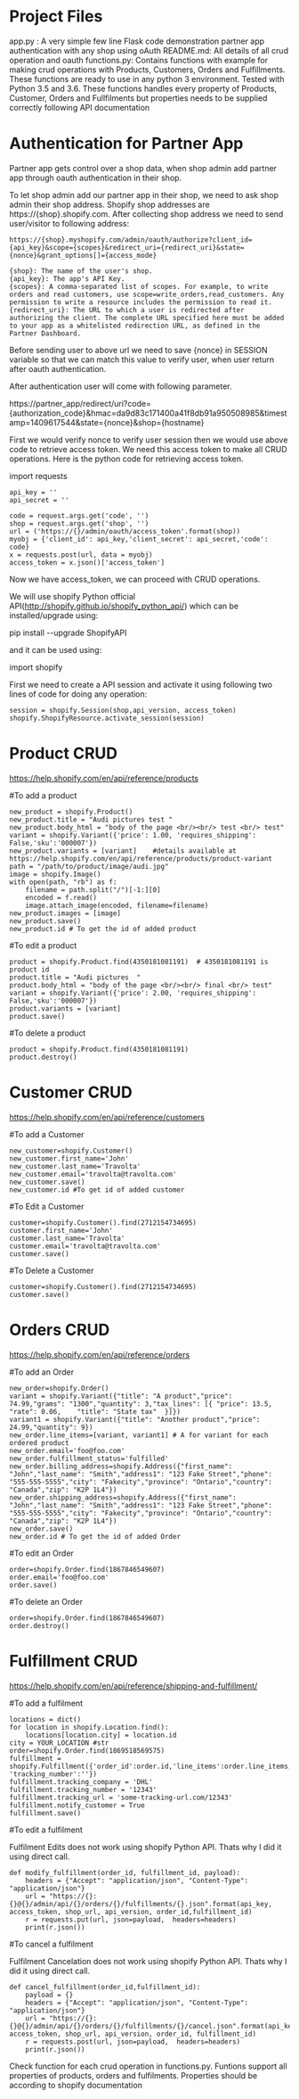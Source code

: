 # Project Files

app.py : A very simple few line Flask code demonstration partner app authentication with any shop using oAuth
README.md: All details of all crud operation and oauth
functions.py: Contains functions with example for making crud operations with Products, Customers, Orders and Fulfillments. These functions are ready to use in any python 3 environment. Tested with Python 3.5 and 3.6. These functions handles every property of Products, Customer, Orders and Fullfilments but properties needs to be supplied correctly following API documentation

# Authentication for Partner App

Partner app gets control over a shop data, when shop admin add partner app through oauth authentication in their shop.

To let shop admin add our partner app in their shop, we need to ask shop admin their shop address. Shopify shop addresses are https://{shop}.shopify.com. After collecting shop address we need to send user/visitor to following address:
```
https://{shop}.myshopify.com/admin/oauth/authorize?client_id={api_key}&scope={scopes}&redirect_uri={redirect_uri}&state={nonce}&grant_options[]={access_mode}

{shop}: The name of the user's shop.
{api_key}: The app's API Key.
{scopes}: A comma-separated list of scopes. For example, to write orders and read customers, use scope=write_orders,read_customers. Any permission to write a resource includes the permission to read it.
{redirect_uri}: The URL to which a user is redirected after authorizing the client. The complete URL specified here must be added to your app as a whitelisted redirection URL, as defined in the Partner Dashboard.
```
Before sending user to above url we need to save {nonce} in SESSION variable so that we can match this value to verify user, when user return after oauth authentication.

After authentication user will come with following parameter.

https://partner_app/redirect/uri?code={authorization_code}&hmac=da9d83c171400a41f8db91a950508985&timestamp=1409617544&state={nonce}&shop={hostname} 

First we would verify nonce to verify user session then we would use above code to retrieve access token. We need this access token to make all CRUD operations. Here is the python code for retrieving access token.

import requests
```
api_key = ''
api_secret = ''

code = request.args.get('code', '')
shop = request.args.get('shop', '')
url = ('https://{}/admin/oauth/access_token'.format(shop))
myobj = {'client_id': api_key,'client_secret': api_secret,'code': code}
x = requests.post(url, data = myobj)
access_token = x.json()['access_token']
```
Now we have access_token, we can proceed with CRUD operations.

We will use shopify Python official API(http://shopify.github.io/shopify_python_api/) which can be installed/upgrade using:

pip install --upgrade ShopifyAPI

and it can be used using:

import shopify

First we need to create a API session and activate it using following two lines of code for doing any operation:
```
session = shopify.Session(shop,api_version, access_token)
shopify.ShopifyResource.activate_session(session)
```
# Product CRUD
https://help.shopify.com/en/api/reference/products

#To add a product

```
new_product = shopify.Product()
new_product.title = "Audi pictures test "
new_product.body_html = "body of the page <br/><br/> test <br/> test"
variant = shopify.Variant({'price': 1.00, 'requires_shipping': False,'sku':'000007'})
new_product.variants = [variant]	#details available at https://help.shopify.com/en/api/reference/products/product-variant
path = "/path/to/product/image/audi.jpg"
image = shopify.Image()
with open(path, "rb") as f:
    filename = path.split("/")[-1:][0]
    encoded = f.read()
    image.attach_image(encoded, filename=filename)
new_product.images = [image]
new_product.save()
new_product.id # To get the id of added product
```
#To edit a product

```
product = shopify.Product.find(4350181081191)  # 4350181081191 is product id
product.title = "Audi pictures  "
product.body_html = "body of the page <br/><br/> final <br/> test"
variant = shopify.Variant({'price': 2.00, 'requires_shipping': False,'sku':'000007'})
product.variants = [variant]
product.save()
```

#To delete a product

```
product = shopify.Product.find(4350181081191)
product.destroy()
```

# Customer CRUD
https://help.shopify.com/en/api/reference/customers

#To add a Customer

```
new_customer=shopify.Customer()
new_customer.first_name='John'
new_customer.last_name='Travolta'
new_customer.email='travolta@travolta.com'
new_customer.save()
new_customer.id #To get id of added customer
```

#To Edit a Customer
```
customer=shopify.Customer().find(2712154734695)
customer.first_name='John'
customer.last_name='Travolta'
customer.email='travolta@travolta.com'
customer.save()
```

#To Delete a Customer

```
customer=shopify.Customer().find(2712154734695)
customer.save()
```

# Orders CRUD
https://help.shopify.com/en/api/reference/orders

#To add an Order

```
new_order=shopify.Order()
variant = shopify.Variant({"title": "A product","price": 74.99,"grams": "1300","quantity": 3,"tax_lines": [{ "price": 13.5,    "rate": 0.06,    "title": "State tax"  }]})
variant1 = shopify.Variant({"title": "Another product","price": 24.99,"quantity": 9})
new_order.line_items=[variant, variant1] # A for variant for each ordered product 
new_order.email='foo@foo.com'
new_order.fulfillment_status='fulfilled'
new_order.billing_address=shopify.Address({"first_name": "John","last_name": "Smith","address1": "123 Fake Street","phone": "555-555-5555","city": "Fakecity","province": "Ontario","country": "Canada","zip": "K2P 1L4"})
new_order.shipping_address=shopify.Address({"first_name": "John","last_name": "Smith","address1": "123 Fake Street","phone": "555-555-5555","city": "Fakecity","province": "Ontario","country": "Canada","zip": "K2P 1L4"})
new_order.save()
new_order.id # To get the id of added Order
```

#To edit an Order

```
order=shopify.Order.find(1867846549607)
order.email='foo@foo.com'
order.save()
```

#To delete an Order

```
order=shopify.Order.find(1867846549607)
order.destroy()
```

# Fulfillment CRUD
https://help.shopify.com/en/api/reference/shipping-and-fulfillment/

#To add a fulfilment

```
locations = dict()
for location in shopify.Location.find():
    locations[location.city] = location.id
city = YOUR_LOCATION #str
order=shopify.Order.find(1869518569575)
fulfillment = shopify.Fulfillment({'order_id':order.id,'line_items':order.line_items,'location_id':locations[city], 'tracking_number':''})
fulfillment.tracking_company = 'DHL'
fulfillment.tracking_number = '12343'
fulfillment.tracking_url = 'some-tracking-url.com/12343'
fulfillment.notify_customer = True
fulfillment.save()
```

#To edit a fulfilment

Fulfilment Edits does not work using shopify Python API. Thats why I did it using direct call.
```
def modify_fulfillment(order_id, fulfillment_id, payload):
    headers = {"Accept": "application/json", "Content-Type": "application/json"}
    url = "https://{}:{}@{}/admin/api/{}/orders/{}/fulfillments/{}.json".format(api_key, access_token, shop_url, api_version, order_id,fulfillment_id)
    r = requests.put(url, json=payload,  headers=headers)
    print(r.json())
```

#To cancel a fulfilment

Fulfilment Cancelation does not work using shopify Python API. Thats why I did it using direct call.
```
def cancel_fulfillment(order_id,fulfillment_id):
    payload = {}
    headers = {"Accept": "application/json", "Content-Type": "application/json"}
    url = "https://{}:{}@{}/admin/api/{}/orders/{}/fulfillments/{}/cancel.json".format(api_key, access_token, shop_url, api_version, order_id, fulfillment_id)
    r = requests.post(url, json=payload,  headers=headers)
    print(r.json())
```


Check function for each crud operation in functions.py. Funtions support all properties of products, orders and fulfilments. Properties should be according to shopify documentation


